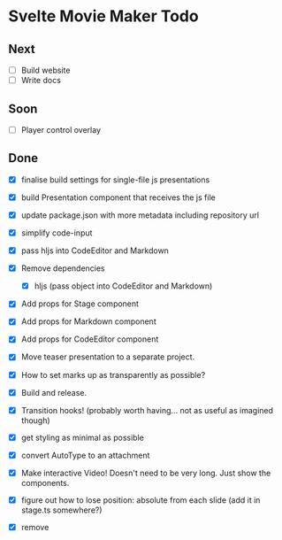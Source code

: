 # Svelte Movie Maker Todo

## Next

- [ ] Build website
- [ ] Write docs

## Soon

- [ ] Player control overlay

## Done

- [x] finalise build settings for single-file js presentations
- [x] build Presentation component that receives the js file
- [x] update package.json with more metadata including repository url
- [x] simplify code-input
- [x] pass hljs into CodeEditor and Markdown
- [x] Remove dependencies
   - [x] hljs (pass object into CodeEditor and Markdown)
- [x] Add props for Stage component
- [x] Add props for Markdown component
- [x] Add props for CodeEditor component
- [x] Move teaser presentation to a separate project.
- [x] How to set marks up as transparently as possible?
- [x] Build and release.
- [x] Transition hooks! (probably worth having... not as useful as imagined though)
- [x] get styling as minimal as possible
- [x] convert AutoType to an attachment
- [x] Make interactive Video! Doesn't need to be very long. Just show the components.
- [x] figure out how to lose position: absolute from each slide (add it in stage.ts somewhere?)
- [x] remove <template> syntax and have persistence by default (or as an option)
- [x] install REPL toolkit (plugin-studio?)


- [ ] restoreMarks function unnecessary - some of it still useful as alternative mode
- [ ] figure out how to separate library stage from user stage

---

## Bugs

Is a bit annoying when designing each slide - having an easy way to view them with HMR would be ideal. It would be fine to just show them instead of the Stage but

Think I'd prefer elements stay where they are if no element present in next slide. This would allow persistence without
 syntax and encourage off screen placement of unused elements.

`pointer-events` are problematic to transfer, for multiple reasons.

It seems as though a significant number of styles, including `text-align`, don't make it onto the mark despite being set in the slides. This might suggest that we need to get more styles from the element onto the clone?

Could it be that because we haven't appended the elements to the DOM, the clones are missing styles?

`justify-content` on `[data-actor]` doesn't get overriden by styles in slides.

Need a solution where the scene element can fill
